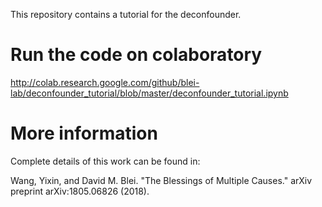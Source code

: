 This repository contains a tutorial for the deconfounder.

# Run the code on colaboratory

<http://colab.research.google.com/github/blei-lab/deconfounder_tutorial/blob/master/deconfounder_tutorial.ipynb>


# More information

Complete details of this work can be found in:

Wang, Yixin, and David M. Blei. "The Blessings of Multiple Causes." arXiv preprint arXiv:1805.06826 (2018).
